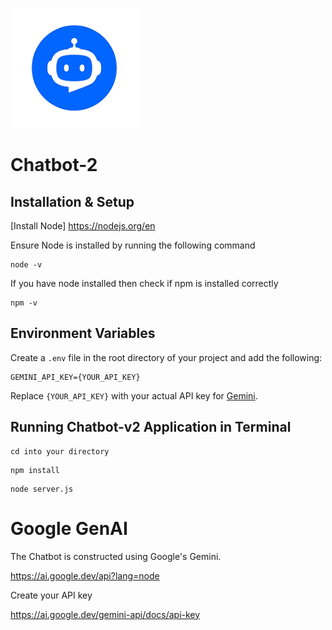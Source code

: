 ![Chatbot](Logo/chatbot.png)

# Chatbot-2

## Installation & Setup

[Install Node] https://nodejs.org/en

Ensure Node is installed by running the following command

```
node -v
```

If you have node installed then check if npm is installed correctly

```
npm -v
```

## Environment Variables

Create a `.env` file in the root directory of your project and add the following:

```
GEMINI_API_KEY={YOUR_API_KEY}
```
Replace `{YOUR_API_KEY}` with your actual API key for [Gemini](https://ai.google.dev/gemini-api/docs/api-key).

## Running Chatbot-v2 Application in Terminal

```
cd into your directory
```
```
npm install
```

```
node server.js
```

# Google GenAI

The Chatbot is constructed using Google's Gemini.

https://ai.google.dev/api?lang=node

Create your API key

https://ai.google.dev/gemini-api/docs/api-key

